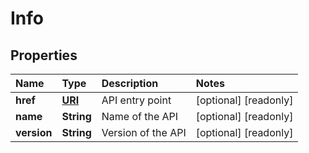 # Info

## Properties

| Name | Type | Description | Notes |
| :--- | :--- | :--- | :--- |
| **href** | [**URI**](https://github.com/ionos-cloud/sdk-java/tree/e301a24b681f0ad424762e13995b95c67ad7e66b/docs/URI.md) | API entry point | \[optional\] \[readonly\] |
| **name** | **String** | Name of the API | \[optional\] \[readonly\] |
| **version** | **String** | Version of the API | \[optional\] \[readonly\] |

